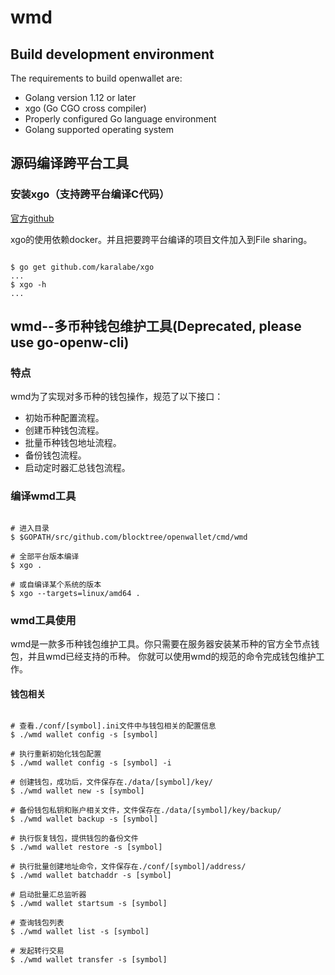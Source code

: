 # wmd

## Build development environment

The requirements to build openwallet are:

- Golang version 1.12 or later
- xgo (Go CGO cross compiler)
- Properly configured Go language environment
- Golang supported operating system

## 源码编译跨平台工具

### 安装xgo（支持跨平台编译C代码）

[官方github](https://github.com/karalabe/xgo)

xgo的使用依赖docker。并且把要跨平台编译的项目文件加入到File sharing。

```shell

$ go get github.com/karalabe/xgo
...
$ xgo -h
...

```

## wmd--多币种钱包维护工具(Deprecated, please use go-openw-cli)

### 特点

wmd为了实现对多币种的钱包操作，规范了以下接口：

- 初始币种配置流程。
- 创建币种钱包流程。
- 批量币种钱包地址流程。
- 备份钱包流程。
- 启动定时器汇总钱包流程。

### 编译wmd工具

```shell

# 进入目录
$ $GOPATH/src/github.com/blocktree/openwallet/cmd/wmd

# 全部平台版本编译
$ xgo .

# 或自编译某个系统的版本
$ xgo --targets=linux/amd64 .

```

### wmd工具使用

wmd是一款多币种钱包维护工具。你只需要在服务器安装某币种的官方全节点钱包，并且wmd已经支持的币种。
你就可以使用wmd的规范的命令完成钱包维护工作。

#### 钱包相关

```shell

# 查看./conf/[symbol].ini文件中与钱包相关的配置信息
$ ./wmd wallet config -s [symbol]

# 执行重新初始化钱包配置
$ ./wmd wallet config -s [symbol] -i

# 创建钱包，成功后，文件保存在./data/[symbol]/key/
$ ./wmd wallet new -s [symbol]

# 备份钱包私钥和账户相关文件，文件保存在./data/[symbol]/key/backup/
$ ./wmd wallet backup -s [symbol]

# 执行恢复钱包，提供钱包的备份文件
$ ./wmd wallet restore -s [symbol]

# 执行批量创建地址命令，文件保存在./conf/[symbol]/address/
$ ./wmd wallet batchaddr -s [symbol]

# 启动批量汇总监听器
$ ./wmd wallet startsum -s [symbol]

# 查询钱包列表
$ ./wmd wallet list -s [symbol]

# 发起转行交易
$ ./wmd wallet transfer -s [symbol]

```